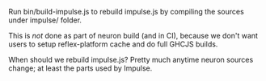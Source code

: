 Run bin/build-impulse.js to rebuild impulse.js by compiling the sources under impulse/ folder.

This is *not* done as part of neuron build (and in CI), because we don't want users to setup reflex-platform cache and do full GHCJS builds.

When should we rebuild impulse.js? Pretty much anytime neuron sources change; at least the parts used by Impulse.